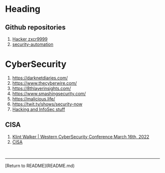 # Heading



## Github repositories

 1. [Hacker zxcr9999](https://github.com/hoaan1995)
 1. [security-automation](https://github.com/topics/security-automation?l=python)

# CyberSecurity

 1. https://darknetdiaries.com/
 1. https://www.thecyberwire.com/
 1. https://8thlayerinsights.com/
 1. https://www.smashingsecurity.com/
 1. https://malicious.life/
 1. https://twit.tv/shows/security-now
 1. [Hacking and InfoSec stuff](https://archive.org/details/HackingInfoSecMisc?sort=-publicdate&&and[]=subject%3A%22covert%22&and[]=subject%3A%22hacker%22)

## CISA

  1. [Klint Walker | Western CyberSecurity Conference March 16th, 2022](https://www.youtube.com/watch?v=XZMk3_PeKH0)
  1. [CISA](https://www.cisa.gov/)
  
<br>
<hr>
[Return to README](README.md)